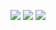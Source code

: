 ![](https://cdn.jsdelivr.net/gh/Pi3-l22/Stardew_Valley_Image/character/3.jpg)
![](https://cdn.jsdelivr.net/gh/Pi3-l22/Stardew_Valley_Image/character/3-1.jpg)
![](https://cdn.jsdelivr.net/gh/Pi3-l22/Stardew_Valley_Image/character/3-2.jpg)